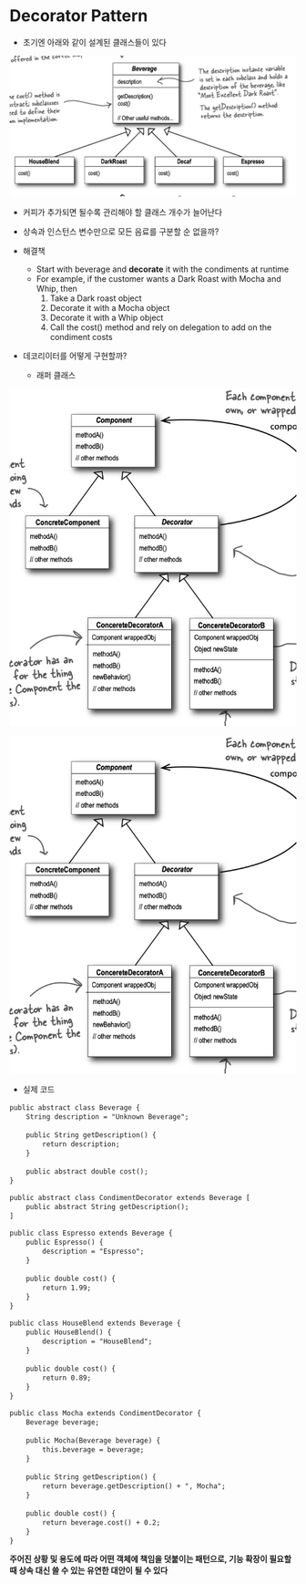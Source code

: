 # Decorator Pattern

* 초기엔 아래와 같이 설계된 클래스들이 있다

![](/assets/decorator-pattern-initial-structure.png)

* 커피가 추가되면 될수록 관리해야 할 클래스 개수가 늘어난다

* 상속과 인스턴스 변수만으로 모든 음료를 구분할 순 없을까?

* 해결책
    * Start with beverage and **decorate** it with the condiments at runtime
    * For example, if the customer wants a Dark Roast with Mocha and Whip, then
        1. Take a Dark roast object
        2. Decorate it with a Mocha object
        3. Decorate it with a Whip object
        4. Call the cost() method and rely on delegation to add on the condiment costs

* 데코리이터를 어떻게 구현할까?
    * 래퍼 클래스

![](/assets/decorator-pattern-structure1.png)

![](/assets/decorator-pattern-structure2.png)

* 실제 코드
```
public abstract class Beverage {
    String description = "Unknown Beverage";

    public String getDescription() {
        return description;
    }

    public abstract double cost();
}
```

```
public abstract class CondimentDecorator extends Beverage [
    public abstract String getDescription();
]
```

```
public class Espresso extends Beverage {
    public Espresso() {
        description = "Espresso";
    }

    public double cost() {
        return 1.99;
    }
}
```

```
public class HouseBlend extends Beverage {
    public HouseBlend() {
        description = "HouseBlend";
    }

    public double cost() {
        return 0.89;
    }
}
```

```
public class Mocha extends CondimentDecorator {
    Beverage beverage;

    public Mocha(Beverage beverage) {
        this.beverage = beverage;
    }

    public String getDescription() {
        return beverage.getDescription() + ", Mocha";
    }

    public double cost() {
        return beverage.cost() + 0.2;
    }
}
```

**주어진 상황 및 용도에 따라 어떤 객체에 책임을 덧붙이는 패턴으로, 기능 확장이 필요할 때 상속 대신 쓸 수 있는 유연한 대안이 될 수 있다**